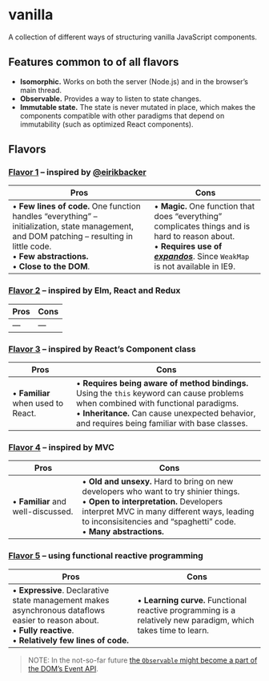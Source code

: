 # vanilla

A collection of different ways of structuring vanilla JavaScript components.

## Features common to of all flavors

* **Isomorphic.** Works on both the server (Node.js) and in the browser’s main thread.
* **Observable.** Provides a way to listen to state changes.
* **Immutable state.** The state is never mutated in place, which makes the components compatible with other paradigms that depend on immutability (such as optimized React components).

## Flavors

### [Flavor 1](flavor1/) – inspired by [@eirikbacker](https://github.com/eirikbacker)

| Pros                                                                                                                                                                                              | Cons                                                                                                                                                                                                                                        |
| ------------------------------------------------------------------------------------------------------------------------------------------------------------------------------------------------- | ------------------------------------------------------------------------------------------------------------------------------------------------------------------------------------------------------------------------------------------- |
| • **Few lines of code.** One function handles “everything” – initialization, state management, and DOM patching – resulting in little code.<br>• **Few abstractions.**<br>• **Close to the DOM**. | • **Magic.** One function that does “everything” complicates things and is hard to reason about.<br>• **Requires use of [_expandos_](https://developer.mozilla.org/en-US/docs/Glossary/Expando)**. Since `WeakMap` is not available in IE9. |

### [Flavor 2](flavor2/) – inspired by Elm, React and Redux

| Pros | Cons |
| ---- | ---- |
| —    | —    |

### [Flavor 3](flavor3/) – inspired by React’s Component class

| Pros                               | Cons                                                                                                                                                                                                                                    |
| ---------------------------------- | --------------------------------------------------------------------------------------------------------------------------------------------------------------------------------------------------------------------------------------- |
| • **Familiar** when used to React. | • **Requires being aware of method bindings.** Using the `this` keyword can cause problems when combined with functional paradigms.<br>• **Inheritance.** Can cause unexpected behavior, and requires being familiar with base classes. |

### [Flavor 4](flavor4/) – inspired by MVC

| Pros                               | Cons                                                                                                                                                                                                                                                  |
| ---------------------------------- | ----------------------------------------------------------------------------------------------------------------------------------------------------------------------------------------------------------------------------------------------------- |
| • **Familiar** and well-discussed. | • **Old and unsexy.** Hard to bring on new developers who want to try shinier things.<br>• **Open to interpretation.** Developers interpret MVC in many different ways, leading to inconsisitencies and “spaghetti” code.<br>• **Many abstractions.** |

### [Flavor 5](flavor5/) – using functional reactive programming

| Pros                                                                                                                                                                | Cons                                                                                                           |
| ------------------------------------------------------------------------------------------------------------------------------------------------------------------- | -------------------------------------------------------------------------------------------------------------- |
| • **Expressive**. Declarative state management makes asynchronous dataflows easier to reason about.<br>• **Fully reactive**.<br>• **Relatively few lines of code.** | • **Learning curve.** Functional reactive programming is a relatively new paradigm, which takes time to learn. |

> NOTE: In the not-so-far future [the `Observable` might become a part of the DOM’s Event API](https://github.com/whatwg/dom/issues/544).
